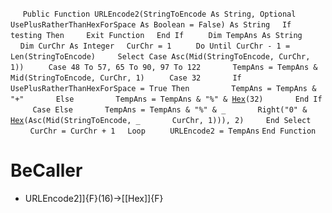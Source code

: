 &nbsp;&nbsp;&nbsp;&nbsp;
`Public Function URLEncode2(StringToEncode As String, Optional UsePlusRatherThanHexForSpace As Boolean = False) As String`
&nbsp;&nbsp;&nbsp;&nbsp;`If testing Then`
&nbsp;&nbsp;&nbsp;&nbsp;&nbsp;&nbsp;&nbsp;&nbsp;`Exit Function`
&nbsp;&nbsp;&nbsp;&nbsp;`End If`
&nbsp;&nbsp;&nbsp;&nbsp;
&nbsp;&nbsp;&nbsp;&nbsp;`Dim TempAns As String`
&nbsp;&nbsp;&nbsp;&nbsp;`Dim CurChr As Integer`
&nbsp;&nbsp;&nbsp;&nbsp;`CurChr = 1`
&nbsp;&nbsp;&nbsp;&nbsp;
&nbsp;&nbsp;&nbsp;&nbsp;`Do Until CurChr - 1 = Len(StringToEncode)`
&nbsp;&nbsp;&nbsp;&nbsp;&nbsp;&nbsp;&nbsp;&nbsp;`Select Case Asc(Mid(StringToEncode, CurChr, 1))`
&nbsp;&nbsp;&nbsp;&nbsp;&nbsp;&nbsp;&nbsp;&nbsp;&nbsp;`Case 48 To 57, 65 To 90, 97 To 122`
&nbsp;&nbsp;&nbsp;&nbsp;&nbsp;&nbsp;&nbsp;&nbsp;&nbsp;&nbsp;&nbsp;&nbsp;`TempAns = TempAns & Mid(StringToEncode, CurChr, 1)`
&nbsp;&nbsp;&nbsp;&nbsp;&nbsp;&nbsp;&nbsp;&nbsp;&nbsp;`Case 32`
&nbsp;&nbsp;&nbsp;&nbsp;&nbsp;&nbsp;&nbsp;&nbsp;&nbsp;&nbsp;&nbsp;&nbsp;`If UsePlusRatherThanHexForSpace = True Then`
&nbsp;&nbsp;&nbsp;&nbsp;&nbsp;&nbsp;&nbsp;&nbsp;&nbsp;&nbsp;&nbsp;&nbsp;&nbsp;&nbsp;&nbsp;&nbsp;`TempAns = TempAns & "+"`
&nbsp;&nbsp;&nbsp;&nbsp;&nbsp;&nbsp;&nbsp;&nbsp;&nbsp;&nbsp;&nbsp;&nbsp;`Else`
&nbsp;&nbsp;&nbsp;&nbsp;&nbsp;&nbsp;&nbsp;&nbsp;&nbsp;&nbsp;&nbsp;&nbsp;&nbsp;&nbsp;&nbsp;&nbsp;`TempAns = TempAns & "%" & `[`Hex`](Hex)`(32)`
&nbsp;&nbsp;&nbsp;&nbsp;&nbsp;&nbsp;&nbsp;&nbsp;&nbsp;&nbsp;&nbsp;&nbsp;`End If`
&nbsp;&nbsp;&nbsp;&nbsp;&nbsp;&nbsp;&nbsp;&nbsp;&nbsp;`Case Else`
&nbsp;&nbsp;&nbsp;&nbsp;&nbsp;&nbsp;&nbsp;&nbsp;&nbsp;&nbsp;&nbsp;&nbsp;`TempAns = TempAns & "%" & _`
&nbsp;&nbsp;&nbsp;&nbsp;&nbsp;&nbsp;&nbsp;&nbsp;&nbsp;&nbsp;&nbsp;&nbsp;`Right("0" & `[`Hex`](Hex)`(Asc(Mid(StringToEncode, _`
&nbsp;&nbsp;&nbsp;&nbsp;&nbsp;&nbsp;&nbsp;&nbsp;&nbsp;&nbsp;&nbsp;&nbsp;`CurChr, 1))), 2)`
&nbsp;&nbsp;&nbsp;&nbsp;&nbsp;&nbsp;&nbsp;&nbsp;`End Select`
&nbsp;&nbsp;&nbsp;&nbsp;
&nbsp;&nbsp;&nbsp;&nbsp;&nbsp;&nbsp;&nbsp;&nbsp;`CurChr = CurChr + 1`
&nbsp;&nbsp;&nbsp;&nbsp;`Loop`
&nbsp;&nbsp;&nbsp;&nbsp;
&nbsp;&nbsp;&nbsp;&nbsp;`URLEncode2 = TempAns`
`End Function`


# BeCaller
- URLEncode2]]{F}(16)->[[Hex]]{F}

